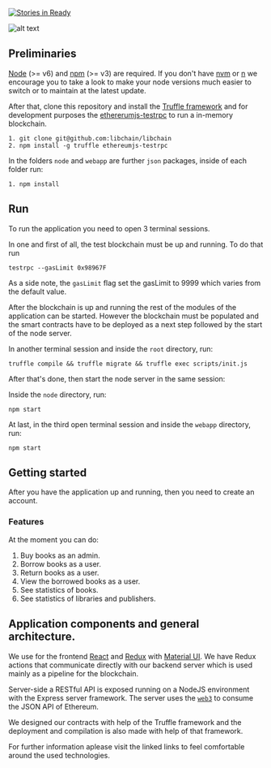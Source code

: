[![Stories in Ready](https://badge.waffle.io/libchain/libchain.png?label=ready&title=Ready)](https://waffle.io/libchain/libchain)

![alt text][logo]

[logo]: https://github.com/libchain/libchain/raw/master/webapp/public/libchain_logo.png "LibChain Logo"

## Preliminaries

[Node](https://nodejs.org/) (>= v6) and [npm](https://www.npmjs.com/) (>= v3) are required. If you don't have [nvm](https://github.com/creationix/nvm
) or [n](https://github.com/tj/n) we encourage you to take a look to make your node versions much easier to switch or to maintain at the latest update.

After that, clone this repository and install the [Truffle framework](truffleframework.com/) and for development purposes the [ethererumjs-testrpc](https://github.com/ethereumjs/testrpc
) to run a in-memory blockchain.

```
1. git clone git@github.com:libchain/libchain
2. npm install -g truffle ethereumjs-testrpc
```

In the folders `node` and `webapp` are further `json` packages, inside of each folder run:

```
1. npm install
```

## Run
To run the application you need to open 3 terminal sessions. 

In one and first of all, the test blockchain must be up and running. To do that run 

```
testrpc --gasLimit 0x98967F
```

As a side note, the `gasLimit` flag set the gasLimit to 9999 which varies from the default value.

After the blockchain is up and running the rest of the modules of the application can be started. However the blockchain must be populated and the smart contracts have to be deployed as a next step followed by the start of the node server. 

In another terminal session and inside the `root` directory, run: 

```
truffle compile && truffle migrate && truffle exec scripts/init.js
```

After that's done, then start the node server in the same session:

Inside the `node` directory, run: 

```
npm start
```

At last, in the third open terminal session and inside the `webapp` directory, run:

```
npm start
```

## Getting started

After you have the application up and running, then you need to create an account. 

### Features

At the moment you can do: 

1. Buy books as an admin. 
2. Borrow books as a user.
3. Return books as a user.
4. View the borrowed books as a user.
5. See statistics of books.
6. See statistics of libraries and publishers.

## Application components and general architecture.

We use for the frontend [React](https://facebook.github.io/react/) and [Redux](redux.js.org/) with [Material UI](www.material-ui.com/). We have Redux actions that communicate directly with our backend server which is used mainly as a pipeline for the blockchain. 

Server-side a RESTful API is exposed running on a NodeJS environment with the Express server framework. The server uses the [`web3`](https://github.com/ethereum/web3.js/
) to consume the JSON API of Ethereum. 

We designed our contracts with help of the Truffle framework and the deployment and compilation is also made with help of that framework. 

For further information aplease visit the linked links to feel comfortable around the used technologies.